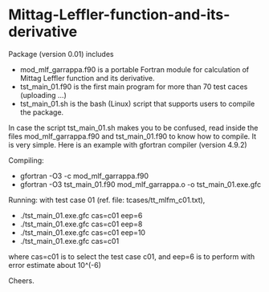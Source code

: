 # Mittag-Leffler-function-and-its-derivative

Package (version 0.01) includes

+ mod_mlf_garrappa.f90  is a portable Fortran module for calculation of Mittag Leffler function and its derivative.
+ tst_main_01.f90 is the first main program for more than 70 test caces (uploading ...)
+ tst_main_01.sh is the bash (Linux) script that supports users to compile the package. 

In case the script tst_main_01.sh makes you to be confused, read inside the files mod_mlf_garrappa.f90 and tst_main_01.f90 to know how to compile. It is very simple. Here is an example with gfortran compiler (version 4.9.2)

Compiling:

+ gfortran  -O3  -c  mod_mlf_garrappa.f90
+ gfortran  -O3  tst_main_01.f90  mod_mlf_garrappa.o  -o  tst_main_01.exe.gfc

Running: with test case 01 (ref. file: tcases/tt_mlfm_c01.txt), 

+ ./tst_main_01.exe.gfc cas=c01 eep=6
+ ./tst_main_01.exe.gfc cas=c01 eep=8
+ ./tst_main_01.exe.gfc cas=c01 eep=10
+ ./tst_main_01.exe.gfc cas=c01 

where cas=c01 is to select the test case c01, and eep=6 is to perform with error estimate about 10^(-6)

Cheers.
